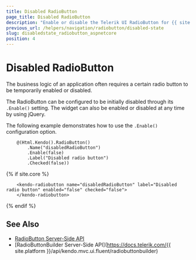```yaml
---
title: Disabled RadioButton
page_title: Disabled RadioButton
description: "Enable or disable the Telerik UI RadioButton for {{ site.framework }}."
previous_url: /helpers/navigation/radiobutton/disabled-state
slug: disabledstate_radiobutton_aspnetcore
position: 4
---
```


# Disabled RadioButton

The business logic of an application often requires a certain radio button to be temporarily enabled or disabled.

The RadioButton can be configured to be initially disabled through its `.Enable()` setting. The widget can also be enabled or disabled at any time by using jQuery.

The following example demonstrates how to use the `.Enable()` configuration option.

```HtmlHelper
    @(Html.Kendo().RadioButton()
        .Name("disabledRadioButton")
        .Enable(false)
        .Label("Disabled radio button")
        .Checked(false))
```
{% if site.core %}
```TagHelper
    <kendo-radiobutton name="disabledRadioButton" label="Disabled radio button" enabled="false" checked="false">
    </kendo-radiobutton>
```
{% endif %}

## See Also

* [RadioButton Server-Side API](/api/radiobutton)
* [RadioButtonBuilder Server-Side API](https://docs.telerik.com/{{ site.platform }}/api/kendo.mvc.ui.fluent/radiobuttonbuilder)
